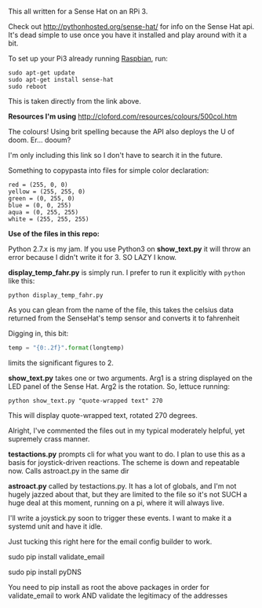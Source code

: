 This all written for a Sense Hat on an RPi 3.

Check out http://pythonhosted.org/sense-hat/ for info on the Sense Hat api. It's dead simple to use once you have it installed and play around with it a bit.

To set up your Pi3 already running [Raspbian](https://www.raspberrypi.org/downloads/raspbian/ "Raspbian"), run:

~~~~
sudo apt-get update
sudo apt-get install sense-hat
sudo reboot
~~~~

This is taken directly from the link above.

**Resources I'm using**
http://cloford.com/resources/colours/500col.htm

The colours! Using brit spelling because the API also deploys the U of doom. Er... dooum?

I'm only including this link so I don't have to search it in the future.

Something to copypasta into files for simple color declaration:

~~~~
red = (255, 0, 0)
yellow = (255, 255, 0)
green = (0, 255, 0)
blue = (0, 0, 255)
aqua = (0, 255, 255)
white = (255, 255, 255)
~~~~

**Use of the files in this repo:**

Python 2.7.x is my jam. If you use Python3 on **show_text.py** it will throw an error because I didn't write it for 3. SO LAZY I know.

**display_temp_fahr.py** is simply run. I prefer to run it explicitly with `python` like this:

`python display_temp_fahr.py`

As you can glean from the name of the file, this takes the celsius data returned from the SenseHat's temp sensor and converts it to fahrenheit

Digging in, this bit:
```Python
temp = "{0:.2f}".format(longtemp)
```
limits the significant figures to 2.



**show_text.py** takes one or two arguments. Arg1 is a string displayed on the LED panel of the Sense Hat. Arg2 is the rotation. So, lettuce running:

`python show_text.py "quote-wrapped text" 270`

This will display quote-wrapped text, rotated 270 degrees.

Alright, I've commented the files out in my typical moderately helpful, yet supremely crass manner.

**testactions.py** prompts cli for what you want to do. I plan to use this as a basis for joystick-driven reactions. The scheme is down and repeatable now. Calls astroact.py in the same dir

**astroact.py** called by testactions.py. It has a lot of globals, and I'm not hugely jazzed about that, but they are limited to the file so it's not SUCH a huge deal at this moment, running on a pi, where it will always live.

I'll write a joystick.py soon to trigger these events. I want to make it a systemd unit and have it idle.

Just tucking this right here for the email config builder to work. 

sudo pip install validate_email

sudo pip install pyDNS

You need to pip install as root the above packages in order for validate_email to work AND validate the legitimacy of the addresses

